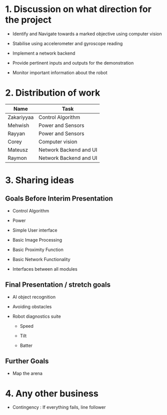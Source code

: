 # 1. Discussion on what direction for the project

- Identify and Navigate towards a marked objective using computer vision

- Stabilise using accelerometer and gyroscope reading 

- Implement a network backend

- Provide pertinent inputs and outputs for the demonstration

- Monitor important information about the robot

# 2. Distribution of work

| Name       | Task                   |
| ---------- | ---------------------- |
| Zakariyyaa | Control Algorithm      |
| Mehwish    | Power and Sensors      |
| Rayyan     | Power and Sensors      |
| Corey      | Computer vision        |
| Mateusz   | Network Backend and UI |
| Raymon     | Network Backend and UI |

# 3. Sharing ideas

## Goals Before Interim Presentation

- Control Algorithm

- Power

- Simple User interface

- Basic Image Processing

- Basic Proximity Function

- Basic Network Functionality

- Interfaces between all modules

## Final Presentation / stretch goals

- AI object recognition

- Avoiding obstacles

- Robot diagnostics suite
  
  - Speed
  
  - Tilt
  
  - Batter

## Further Goals

- Map the arena 

# 4. Any other business

- Contingency  : If everything fails, line follower
